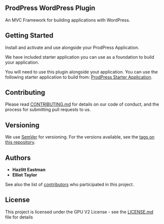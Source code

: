 ## ProdPress WordPress Plugin

An MVC Framework for building applications with WordPress.

## Getting Started

Install and activate and use alongside your ProdPress Application.

We have included starter application you can use as a foundation to build your application.

You will need to use this plugin alongside yout application. You can use the following starter application to build from: [ProdPress Starter Application](https://github.com/raisonon/prodpress_application).


## Contributing

Please read [CONTRIBUTING.md](https://gist.github.com/PurpleBooth/b24679402957c63ec426) for details on our code of conduct, and the process for submitting pull requests to us.

## Versioning

We use [SemVer](http://semver.org/) for versioning. For the versions available, see the [tags on this repository](https://github.com/your/project/tags).

## Authors

* **Hazlitt Eastman**
* **Elliot Taylor**

See also the list of [contributors](https://github.com/raisonon/prodpress_application/contributors) who participated in this project.

## License

This project is licensed under the GPU V2 License - see the [LICENSE.md](LICENSE.md) file for details